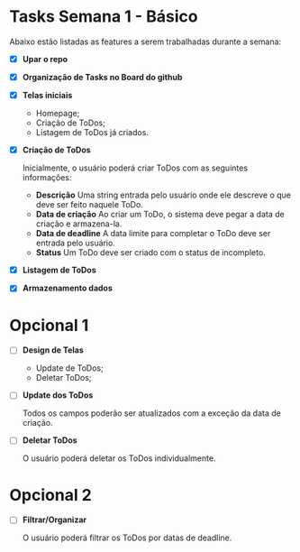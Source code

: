 # Tasks Semana 1 - Básico
Abaixo estão listadas as features a serem trabalhadas durante a semana:

- [X]   **Upar o repo**    



- [x]  **Organização de Tasks no Board do github**    



- [X]  **Telas iniciais**

	- Homepage;
	- Criação de ToDos;
	- Listagem de ToDos já criados.
  
- [X] **Criação de ToDos**

	Inicialmente, o usuário poderá criar ToDos com as seguintes informações:
	- **Descrição**
		Uma string entrada pelo usuário onde ele descreve o que deve ser feito naquele ToDo.
	- **Data de criação**
		Ao criar um ToDo, o sistema deve pegar a data de criação e armazena-la.
	- **Data de deadline**
		A data limite para completar o ToDo deve ser entrada pelo usuário.
	- **Status**
		Um ToDo deve ser criado com o status de incompleto.
		
- [X]   **Listagem de ToDos**


- [X] **Armazenamento dados**
    
   
# Opcional 1


- [ ] **Design de Telas**

	- Update de ToDos;
	- Deletar ToDos;

- [ ]   **Update dos ToDos**    

	Todos os campos poderão ser atualizados com a exceção da data de criação.

- [ ]   **Deletar ToDos**

    O usuário poderá deletar os ToDos individualmente.
    
# Opcional 2

- [ ]   **Filtrar/Organizar**

    O usuário poderá filtrar os ToDos por datas de deadline.